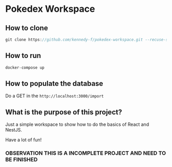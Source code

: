 # Pokedex Workspace 

## How to clone 
```typescript jsx
git clone https://github.com/kennedy-f/pokedex-workspace.git --recuse-submodules
```
## How to run 
```typescript jsx
docker-compose up 
```

## How to populate the database
Do a GET in the ``http://localhost:3000/import`` 

## What is the purpose of this project?
Just a simple workspace to show how to do the basics of React and NestJS.

Have a lot of fun! 

### OBSERVATION THIS IS A INCOMPLETE PROJECT AND NEED TO BE FINISHED
